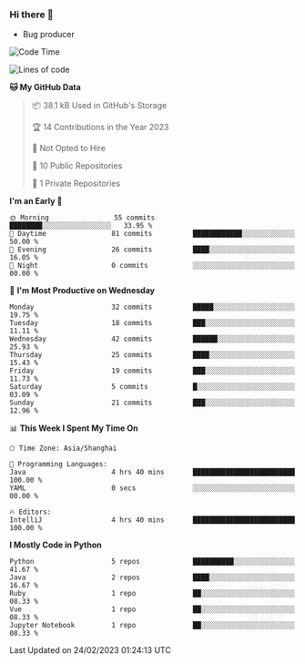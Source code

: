 ### Hi there 👋
* Bug producer
<!--START_SECTION:waka-->
![Code Time](http://img.shields.io/badge/Code%20Time-890%20hrs%2035%20mins-blue)

![Lines of code](https://img.shields.io/badge/From%20Hello%20World%20I%27ve%20Written-54.5%20thousand%20lines%20of%20code-blue)

**🐱 My GitHub Data** 

> 📦 38.1 kB Used in GitHub's Storage 
 > 
> 🏆 14 Contributions in the Year 2023
 > 
> 🚫 Not Opted to Hire
 > 
> 📜 10 Public Repositories 
 > 
> 🔑 1 Private Repositories 
 > 
**I'm an Early 🐤** 

```text
🌞 Morning                55 commits          ████████░░░░░░░░░░░░░░░░░   33.95 % 
🌆 Daytime                81 commits          ████████████░░░░░░░░░░░░░   50.00 % 
🌃 Evening                26 commits          ████░░░░░░░░░░░░░░░░░░░░░   16.05 % 
🌙 Night                  0 commits           ░░░░░░░░░░░░░░░░░░░░░░░░░   00.00 % 
```
📅 **I'm Most Productive on Wednesday** 

```text
Monday                   32 commits          █████░░░░░░░░░░░░░░░░░░░░   19.75 % 
Tuesday                  18 commits          ███░░░░░░░░░░░░░░░░░░░░░░   11.11 % 
Wednesday                42 commits          ██████░░░░░░░░░░░░░░░░░░░   25.93 % 
Thursday                 25 commits          ████░░░░░░░░░░░░░░░░░░░░░   15.43 % 
Friday                   19 commits          ███░░░░░░░░░░░░░░░░░░░░░░   11.73 % 
Saturday                 5 commits           █░░░░░░░░░░░░░░░░░░░░░░░░   03.09 % 
Sunday                   21 commits          ███░░░░░░░░░░░░░░░░░░░░░░   12.96 % 
```


📊 **This Week I Spent My Time On** 

```text
🕑︎ Time Zone: Asia/Shanghai

💬 Programming Languages: 
Java                     4 hrs 40 mins       █████████████████████████   100.00 % 
YAML                     0 secs              ░░░░░░░░░░░░░░░░░░░░░░░░░   00.00 % 

🔥 Editors: 
IntelliJ                 4 hrs 40 mins       █████████████████████████   100.00 % 
```

**I Mostly Code in Python** 

```text
Python                   5 repos             ██████████░░░░░░░░░░░░░░░   41.67 % 
Java                     2 repos             ████░░░░░░░░░░░░░░░░░░░░░   16.67 % 
Ruby                     1 repo              ██░░░░░░░░░░░░░░░░░░░░░░░   08.33 % 
Vue                      1 repo              ██░░░░░░░░░░░░░░░░░░░░░░░   08.33 % 
Jupyter Notebook         1 repo              ██░░░░░░░░░░░░░░░░░░░░░░░   08.33 % 
```




 Last Updated on 24/02/2023 01:24:13 UTC
<!--END_SECTION:waka-->
